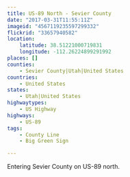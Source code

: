 ```yaml
---
title: US-89 North - Sevier County
date: "2017-03-31T11:55:11Z"
imageid: "4567119235597299332"
flickrid: "33657940582"
location:
    latitude: 38.51221000719831
    longitude: -112.26224899291992
places: []
counties:
    - Sevier County|Utah|United States
countries:
    - United States
states:
    - Utah|United States
highwaytypes:
    - US Highway
highways:
    - US-89
tags:
    - County Line
    - Big Green Sign

---
```

Entering Sevier County on US-89 north.